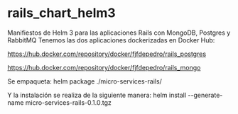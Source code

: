 # rails_chart_helm3

Manifiestos de Helm 3 para las aplicaciones Rails con MongoDB, Postgres y RabbitMQ
Tenemos las dos aplicaciones dockerizadas en Docker Hub:

https://hub.docker.com/repository/docker/fjfdepedro/rails_postgres

https://hub.docker.com/repository/docker/fjfdepedro/rails_mongo

Se empaqueta:
helm package ./micro-services-rails/

Y la instalación se realiza de la siguiente manera:
helm install --generate-name micro-services-rails-0.1.0.tgz 
